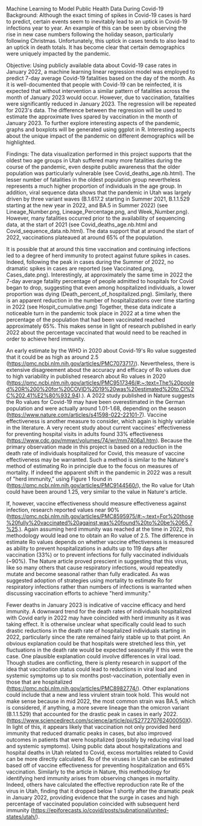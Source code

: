 Machine Learning to Model Public Health Data During Covid-19
  Background: Although the exact timing of spikes in Covid-19 cases is hard to predict, certain events seem to inevitably lead to an uptick in Covid-19 infections year to year. An example of this can be seen by observing the rise in new case numbers following the holiday season, particularly following Christmas. Unfortunately, this uptick in cases tends to also lead to an uptick in death totals. It has become clear that certain demographics were uniquely impacted by the pandemic.
  
  Objective: Using publicly available data about Covid-19 case rates in January 2022, a machine learning linear regression model was employed to predict 7-day average Covid-19 fatalities based on the day of the month. As it is well-documented that people with Covid-19 can be reinfected, it is expected that without intervention a similar pattern of fatalities across the month of January 2023 would occur. However, due to vaccination, fatalities were significantly reduced in January 2023. The regression will be repeated for 2023's data. The difference between the regression will be used to estimate the approximate lives spared by vaccination in the month of January 2023. To further explore interesting aspects of the pandemic, graphs and boxplots will be generated using ggplot in R. Interesting aspects about the unique impact of the pandemic on different demographics will be highlighted. 
  
  Findings: The data visualization performed in this project supports that the oldest two age groups in Utah suffered many more fatalities during the course of the pandemic, even despite public awareness that the older population was particularly vulnerable (see Covid_deaths_age.nb.html). The lesser number of fatalities in the oldest population group nevertheless represents a much higher proportion of individuals in the age group. In addition, viral sequence data shows that the pandemic in Utah was largely driven by three variant waves (B.1.617.2 starting in Summer 2021, B.1.1.529 starting at the new year in 2022, and BA.5 in Summer 2022) (see Lineage_Number.png, Lineage_Percentage.png, and Week_Number.png). However, many fatalities occurred prior to the availability of sequencing data, at the start of 2021 (see Covid_deaths_age.nb.html and Covid_sequence_data.nb.html). The data support that at around the start of 2022, vaccinations plateaued at around 65% of the population. 
  
  It is possible that at around this time vaccination and continuing infections led to a degree of herd immunity to protect against future spikes in cases. Indeed, following the peak in cases during the Summer of 2022, no dramatic spikes in cases are reported (see Vaccinated.png, Cases_date.png). Interestingly, at approximately the same time in 2022 the 7-day average fatality percentage of people admitted to hospitals for Covid began to drop, suggesting that even among hospitalized individuals, a lower proportion was dying (Death_percent_of_hospitalized.png). Similarly, there is an apparent reduction in the number of hospitalizations over time starting in 2022 (see Hospit_cumulative.png) Together, these data indicate a noticeable turn in the pandemic took place in 2022 at a time when the percentage of the population that had been vaccinated reached approximately 65%. This makes sense in light of research published in early 2022 about the percentage vaccinated that would need to be reached in order to achieve herd immunity. 
  
  An early estimate by the WHO in 2020 about Covid-19's Ro value suggested that it could be as high as around 2.5 (https://pmc.ncbi.nlm.nih.gov/articles/PMC7073717/). Nevertheless, there is extensive disagreement about the accuracy and efficacy of Ro values due to high variability in published research about Ro values in 2020 (https://pmc.ncbi.nlm.nih.gov/articles/PMC9517346/#:~:text=The%20pooled%20R%200%20for%20COVID%2D19%20was%20estimated%20to,CI%2C%202.41%E2%80%932.94).). A 2022 study published in Nature suggests the Ro values for Covid-19 may have been overestimated in the German population and were actually around 1.01-1.68, depending on the season (https://www.nature.com/articles/s41598-022-22101-7). Vaccine effectiveness is another measure to consider, which again is highly variable in the literature. A very recent study about current vaccines' effectiveness for preventing hospital visits in adults found 33% effectiveness (https://www.cdc.gov/mmwr/volumes/74/wr/mm7406a1.htm). Because the primary observation made in this project is based on a reduction in the death rate of individuals hospitalized for Covid, this measure of vaccine effectiveness may be warranted. Such a method is similar to the Nature's method of estimating Ro in principle due to the focus on measures of mortality. If indeed the apparent shift in the pandemic in 2022 was a result of "herd immunity," using Figure 1 found in (https://pmc.ncbi.nlm.nih.gov/articles/PMC9144560/), the Ro value for Utah could have been around 1.25, very similar to the value in Nature's article. 
  
If, however, vaccine effectiveness should measure effectiveness against infection, research reported values near 90% (https://pmc.ncbi.nlm.nih.gov/articles/PMC8595975/#:~:text=For%20those%20fully%20vaccinated%20against,was%20found%20to%20be%2065.7%25.). Again assuming herd immunity was reached at the time in 2022, this methodology would lead one to obtain an Ro value of 2.5. The difference in estimate Ro values depends on whether vaccine effectiveness is measured as ability to prevent hospitalizations in adults up to 119 days after vaccination (33%) or to prevent infections for fully vaccinated individuals (~90%). The Nature article proved prescient in suggesting that this virus, like so many others that cause respiratory infections, would repeatedly mutate and become seasonal rather than fully eradicated. As was suggested adoption of strategies using mortality to estimate Ro for respiratory infections rather than numbers of infections is warranted when discussing vaccination efforts to achieve "herd immunity."

Fewer deaths in January 2023 is indicative of vaccine efficacy and herd immunity. A downward trend for the death rates of individuals hospitalized with Covid early in 2022 may have coincided with herd immunity as it was taking effect. It is otherwise unclear what specifically could lead to such drastic reductions in the death rate of hospitalized individuals starting in 2022, particularly since the rate remained fairly stable up to that point. An obvious explanation could be that hospitals were stretched less thin, yet fluctuations in the death rate would be expected seasonally if this were the case. One plausible explanation could involve differences in viral load. Though studies are conflicting, there is plenty research in support of the idea that vaccination status could lead to reductions in viral load and systemic symptoms up to six months post-vaccination, potentially even in those that are hospitalized (https://pmc.ncbi.nlm.nih.gov/articles/PMC8982774/). Other explanations could include that a new and less virulent strain took hold. This would not make sense because in mid 2022, the most common strain was BA.5, which is considered, if anything, a more severe lineage than the omicron variant (B.1.1.529) that accounted for the drastic peak in cases in early 2022. (https://www.sciencedirect.com/science/article/pii/S277270762400050X). In light of this, it appears likely that vaccination not only provided herd immunity that reduced dramatic peaks in cases, but also improved outcomes in patients that were hospitalized (possibly by reducing viral load and systemic symptoms). Using public data about hospitalizations and hospital deaths in Utah related to Covid, excess mortalities related to Covid can be more directly calculated. Ro of the viruses in Utah can be estimated based off of vaccine effectiveness for preventing hospitalization and 65% vaccination. Similarly to the article in Nature, this methodology for identifying herd immunity arises from observing changes in mortality. Indeed, others have calculated the effective reproduction rate Re of the virus in Utah, finding that it dropped below 1 shortly after the dramatic peak in January 2022, providing evidence that the surge in cases and high percentage of vaccinated population coincided with subsequent herd immunity (https://epiforecasts.io/covid/posts/subnational/united-states/utah/).
